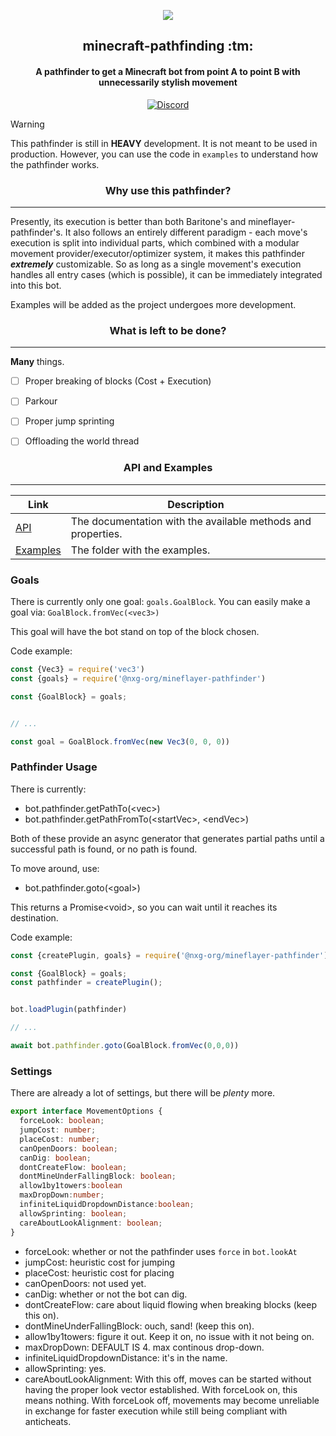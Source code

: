 <p align="center">
  <img src="https://avatars.githubusercontent.com/u/79112097?s=200&v=4" />
</p>

<h2 align="center">minecraft-pathfinding :tm:</h2>
<h4 align="center">A pathfinder to get a Minecraft bot from point A to point B with unnecessarily stylish movement</h4>

<p align="center">
  <a href="https://discord.gg/zDzugD3ywn">
    <img src="https://img.shields.io/badge/discord-000000?style=for-the-badge&logo=discord" alt="Discord">
  </a>
</p>

> [!WARNING]
> This pathfinder is still in **HEAVY** development. It is not meant to be used in production. However, you can use the code in `examples` to understand how the pathfinder works.

<h3 align="center">Why use this pathfinder?</h3>

-----

Presently, its execution is better than both Baritone's and mineflayer-pathfinder's. It also follows an entirely different paradigm - each move's execution is split into individual parts, which combined with a modular movement provider/executor/optimizer system, it makes this pathfinder ***extremely*** customizable. So as long as a single movement's execution handles all entry cases (which is possible), it can be immediately integrated into this bot.

Examples will be added as the project undergoes more development.

<h3 align="center">What is left to be done?</h3>

-----

**Many** things.

- [ ] Proper breaking of blocks (Cost + Execution)
- [ ] Parkour
- [ ] Proper jump sprinting
- [ ] Offloading the world thread


<h3 align="center">API and Examples</h3>

-----

| Link | Description |
| --- | --- |
| [API](https://github.com/GenerelSchwerz/minecraft-pathfinding) | The documentation with the available methods and properties. |
| [Examples](https://github.com/GenerelSchwerz/minecraft-pathfinding/tree/main/examples) | The folder with the examples. |

### Goals
There is currently only one goal: `goals.GoalBlock`. You can easily make a goal via: `GoalBlock.fromVec(<vec3>)`

This goal will have the bot stand on top of the block chosen.

Code example:
```ts
const {Vec3} = require('vec3')
const {goals} = require('@nxg-org/mineflayer-pathfinder')

const {GoalBlock} = goals;


// ...

const goal = GoalBlock.fromVec(new Vec3(0, 0, 0))
```


### Pathfinder Usage
There is currently:
- bot.pathfinder.getPathTo(\<vec>)
- bot.pathfinder.getPathFromTo(\<startVec>, \<endVec>)

Both of these provide an async generator that generates partial paths until a successful path is found, or no path is found.

To move around, use:
- bot.pathfinder.goto(\<goal>)

This returns a Promise\<void>, so you can wait until it reaches its destination.

Code example:

```ts
const {createPlugin, goals} = require('@nxg-org/mineflayer-pathfinder')

const {GoalBlock} = goals;
const pathfinder = createPlugin();


bot.loadPlugin(pathfinder)

// ...

await bot.pathfinder.goto(GoalBlock.fromVec(0,0,0))
```

### Settings
There are already a lot of settings, but there will be *plenty* more.

```ts
export interface MovementOptions {
  forceLook: boolean;
  jumpCost: number;
  placeCost: number;
  canOpenDoors: boolean;
  canDig: boolean;
  dontCreateFlow: boolean;
  dontMineUnderFallingBlock: boolean;
  allow1by1towers:boolean
  maxDropDown:number;
  infiniteLiquidDropdownDistance:boolean;
  allowSprinting: boolean;
  careAboutLookAlignment: boolean;
}
```
- forceLook: whether or not the pathfinder uses `force` in `bot.lookAt`
- jumpCost: heuristic cost for jumping
- placeCost: heuristic cost for placing
- canOpenDoors: not used yet.
- canDig: whether or not the bot can dig.
- dontCreateFlow: care about liquid flowing when breaking blocks (keep this on).
- dontMineUnderFallingBlock: ouch, sand! (keep this on).
- allow1by1towers: figure it out. Keep it on, no issue with it not being on.
- maxDropDown: DEFAULT IS 4. max continous drop-down. 
- infiniteLiquidDropdownDistance: it's in the name.
- allowSprinting: yes.
- careAboutLookAlignment: With this off, moves can be started without having the proper look vector established. With forceLook on, this means nothing. With forceLook off, movements may become unreliable in exchange for faster execution while still being compliant with anticheats.
